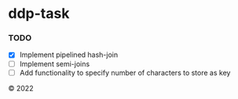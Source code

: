 # ddp-task

### TODO

- [X] Implement pipelined hash-join 
- [ ] Implement semi-joins
- [ ] Add functionality to specify number of characters to store as key

&copy; 2022